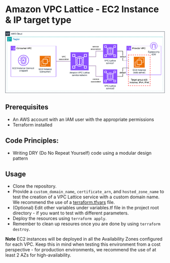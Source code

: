 # Amazon VPC Lattice - EC2 Instance & IP target type

![EC2 Instance & IP target](../../../../images/pattern1_architecture1.png)

## Prerequisites
- An AWS account with an IAM user with the appropriate permissions
- Terraform installed

## Code Principles:
- Writing DRY (Do No Repeat Yourself) code using a modular design pattern

## Usage
- Clone the repository.
- Provide a `custom_domain_name`, `certificate_arn`, and `hosted_zone_name` to test the creation of a VPC Lattice service with a custom domain name. We recommend the use of a [terraform.tfvars](https://developer.hashicorp.com/terraform/language/values/variables) file.
- (Optional) Edit other variables under variables.tf file in the project root directory - if you want to test with different parameters.
- Deploy the resources using `terraform apply`.
- Remember to clean up resoures once you are done by using `terraform destroy`.

**Note** EC2 instances will be deployed in all the Availability Zones configured for each VPC. Keep this in mind when testing this environment from a cost perspective - for production environments, we recommend the use of at least 2 AZs for high-availability.